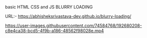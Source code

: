 basic HTML CSS and JS BLURRY LOADING

URL:- https://abhisheksrivastava-dev.github.io/blurry-loading/

https://user-images.githubusercontent.com/74584768/192680208-c8e4ca38-bcd5-4f9b-a186-48562f98028e.mp4

